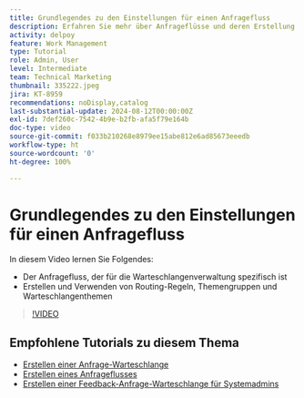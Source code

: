 ```yaml
---
title: Grundlegendes zu den Einstellungen für einen Anfragefluss
description: Erfahren Sie mehr über Anfrageflüsse und deren Erstellung mit Routing-Regeln, Themengruppen und Warteschlangenthemen.
activity: delpoy
feature: Work Management
type: Tutorial
role: Admin, User
level: Intermediate
team: Technical Marketing
thumbnail: 335222.jpeg
jira: KT-8959
recommendations: noDisplay,catalog
last-substantial-update: 2024-08-12T00:00:00Z
exl-id: 7def260c-7542-4b9e-b2fb-afa5f79e164b
doc-type: video
source-git-commit: f033b210268e8979ee15abe812e6ad85673eeedb
workflow-type: ht
source-wordcount: '0'
ht-degree: 100%

---
```


# Grundlegendes zu den Einstellungen für einen Anfragefluss

In diesem Video lernen Sie Folgendes:

* Der Anfragefluss, der für die Warteschlangenverwaltung spezifisch ist
* Erstellen und Verwenden von Routing-Regeln, Themengruppen und Warteschlangenthemen

>[!VIDEO](https://video.tv.adobe.com/v/335222/?quality=12&learn=on)

## Empfohlene Tutorials zu diesem Thema

* [Erstellen einer Anfrage-Warteschlange](/help/manage-work/request-queues/create-a-request-queue.md)
* [Erstellen eines Anfrageflusses](/help/manage-work/request-queues/create-a-request-flow.md)
* [Erstellen einer Feedback-Anfrage-Warteschlange für Systemadmins](/help/manage-work/request-queues/create-a-system-admin-feedback-request-queue.md)
